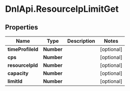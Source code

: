 # DnlApi.ResourceIpLimitGet

## Properties
Name | Type | Description | Notes
------------ | ------------- | ------------- | -------------
**timeProfileId** | **Number** |  | [optional] 
**cps** | **Number** |  | [optional] 
**resourceIpId** | **Number** |  | [optional] 
**capacity** | **Number** |  | [optional] 
**limitId** | **Number** |  | [optional] 


